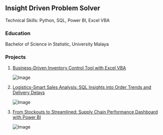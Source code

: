 ## Insight Driven Problem Solver 

Technical Skills: Python, SQL, Power BI, Excel VBA

### Education
Bachelor of Science in Statistic, University Malaya

### Projects
1. [Business-Driven Inventory Control Tool with Excel VBA](https://github.com/shanurwan/Inventory-Management-/tree/main)

   ![Image](https://github.com/user-attachments/assets/f3595856-d8a9-47d4-9565-f104c994d025)

2. [Logistics-Smart Sales Analysis: SQL Insights into Order Trends and Delivery Delays](https://github.com/shanurwan/Logistic-Smart-Analysis/tree/main)

   ![Image](https://github.com/user-attachments/assets/fbda0423-2fcc-44e9-98e9-963f74bb8431)

   
3. [From Stockouts to Streamlined: Supply Chain Performance Dashboard with Power BI](https://github.com/shanurwan/Supply-Chain-Analytic/tree/main)
   
   ![Image](https://github.com/user-attachments/assets/9f1f2f71-fe5d-4d50-ae0d-2df801360399)
